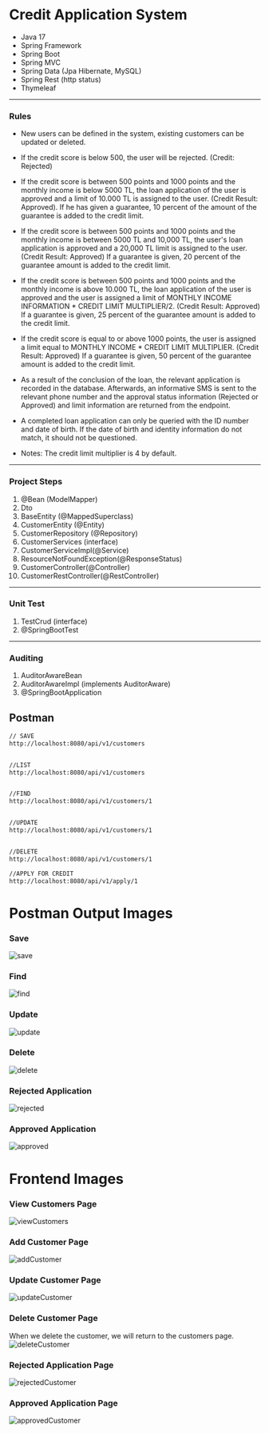 # Credit Application System
- Java 17
- Spring Framework
- Spring Boot
- Spring MVC
- Spring Data (Jpa Hibernate, MySQL)
- Spring Rest (http status)
- Thymeleaf

---
### Rules
- New users can be defined in the system, existing customers can be updated or deleted.

- If the credit score is below 500, the user will be rejected. (Credit: Rejected)

- If the credit score is between 500 points and 1000 points and the monthly income is below 5000 TL, the loan application of the user is approved and a limit of 10.000 TL is assigned to the user. (Credit Result: Approved). If he has given a guarantee, 10 percent of the amount of the guarantee is added to the credit limit.

- If the credit score is between 500 points and 1000 points and the monthly income is between 5000 TL and 10,000 TL, the user's loan application is approved and a 20,000 TL limit is assigned to the user. (Credit Result: Approved) If a guarantee is given, 20 percent of the guarantee amount is added to the credit limit.

- If the credit score is between 500 points and 1000 points and the monthly income is above 10.000 TL, the loan application of the user is approved and the user is assigned a limit of MONTHLY INCOME INFORMATION * CREDIT LIMIT MULTIPLIER/2. (Credit Result: Approved) If a guarantee is given, 25 percent of the guarantee amount is added to the credit limit.

- If the credit score is equal to or above 1000 points, the user is assigned a limit equal to MONTHLY INCOME * CREDIT LIMIT MULTIPLIER. (Credit Result: Approved) If a guarantee is given, 50 percent of the guarantee amount is added to the credit limit.

- As a result of the conclusion of the loan, the relevant application is recorded in the database. Afterwards, an informative SMS is sent to the relevant phone number and the approval status information (Rejected or Approved) and limit information are returned from the endpoint.

- A completed loan application can only be queried with the ID number and date of birth. If the date of birth and identity information do not match, it should not be questioned.

- Notes: The credit limit multiplier is 4 by default.

---

### Project Steps
1. @Bean (ModelMapper)
2. Dto
3. BaseEntity (@MappedSuperclass)
4. CustomerEntity (@Entity)
5. CustomerRepository (@Repository)
6. CustomerServices (interface)
7. CustomerServiceImpl(@Service)
8. ResourceNotFoundException(@ResponseStatus)
9. CustomerController(@Controller)
10. CustomerRestController(@RestController)

---

### Unit Test
1. TestCrud (interface)
2. @SpringBootTest

---

### Auditing
1. AuditorAwareBean
2. AuditorAwareImpl (implements AuditorAware)
3. @SpringBootApplication


## Postman
```sh
// SAVE
http://localhost:8080/api/v1/customers


//LIST
http://localhost:8080/api/v1/customers


//FIND
http://localhost:8080/api/v1/customers/1


//UPDATE
http://localhost:8080/api/v1/customers/1


//DELETE
http://localhost:8080/api/v1/customers/1

//APPLY FOR CREDIT
http://localhost:8080/api/v1/apply/1
```

# Postman Output Images

### Save
![save](src/main/resources/static/img/Save.png)
### Find
![find](src/main/resources/static/img/Find.png)
### Update
![update](src/main/resources/static/img/Update.png)
### Delete
![delete](src/main/resources/static/img/Delete.png)
### Rejected Application
![rejected](src/main/resources/static/img/RejectedApplication.png)
### Approved Application
![approved](src/main/resources/static/img/ApprovedApplication.png)

# Frontend Images

### View Customers Page
![viewCustomers](src/main/resources/static/img/ViewCustomersPage.png)
### Add Customer Page
![addCustomer](src/main/resources/static/img/AddCustomerPage.png)
### Update Customer Page
![updateCustomer](src/main/resources/static/img/UpdateCustomerPage.png)
### Delete Customer Page
When we delete the customer, we will return to the customers page.
![deleteCustomer](src/main/resources/static/img/DeleteCustomerPage.png)
### Rejected Application Page
![rejectedCustomer](src/main/resources/static/img/CreditApplicationRejectedPage.png)
### Approved Application Page
![approvedCustomer](src/main/resources/static/img/CreditApplicationApprovedPage.png)
